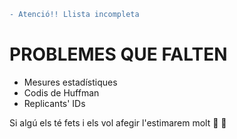 ```diff
- Atenció!! Llista incompleta
```
# PROBLEMES QUE FALTEN
- Mesures estadístiques
- Codis de Huffman
- Replicants' IDs

Si algú els té fets i els vol afegir l'estimarem molt :purple_heart: :yellow_heart:
